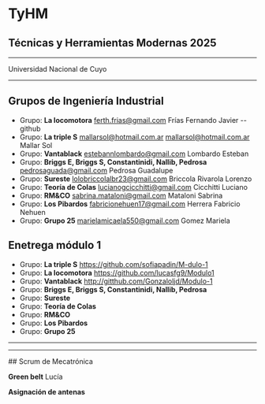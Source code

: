 # TyHM
<h2>Técnicas y Herramientas Modernas 2025 </h2><p>
<hr>
 Universidad Nacional de Cuyo

<hr>

 ## Grupos de Ingeniería Industrial

* Grupo: **La locomotora** <ferth.frias@gmail.com>	Frías	Fernando Javier  -- github
* Grupo: **La triple S** <mallarsol@hotmail.com.ar> mallarsol@hotmail.com.ar	Mallar 	Sol
* Grupo: **Vantablack** <estebannlombardo@gmail.com>	Lombardo	Esteban
* Grupo: **Briggs E, Briggs S, Constantinidi, Nallib, Pedrosa**  <pedrosaguada@gmail.com>	Pedrosa	Guadalupe
* Grupo: **Sureste** <lolobriccolalbr23@gmail.com>	Briccola Rivarola 	Lorenzo
* Grupo: **Teoría de Colas** <lucianogcicchitti@gmail.com>	Cicchitti	Luciano
* Grupo: **RM&CO** <sabrina.mataloni@gmail.com>	Mataloni	Sabrina
* Grupo: **Los Pibardos** <fabricionehuen17@gmail.com>	Herrera	Fabricio Nehuen
* Grupo: **Grupo 25** <marielamicaela550@gmail.com> 	Gomez	Mariela

## Enetrega módulo 1
* Grupo: **La triple S** <https://github.com/sofiapadin/M-dulo-1>
* Grupo: **La locomotora** <https://github.com/lucasfg9/Modulo1>
* Grupo: **Vantablack** <http://gitthub.com/Gonzaloljd/Modulo-1>
* Grupo: **Briggs E, Briggs S, Constantinidi, Nallib, Pedrosa**  
* Grupo: **Sureste**
* Grupo: **Teoría de Colas**
* Grupo: **RM&CO** 
* Grupo: **Los Pibardos**
* Grupo: **Grupo 25** 
<hr>

<hr>
## Scrum de Mecatrónica

**Green belt**  Lucía

**Asignación de antenas**
